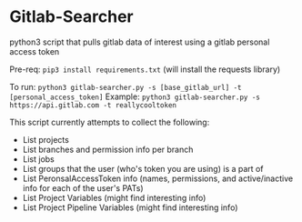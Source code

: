 # Gitlab-Searcher
python3 script that pulls gitlab data of interest using a gitlab personal access token

Pre-req:
`pip3 install requirements.txt` (will install the requests library)


To run:
`python3 gitlab-searcher.py -s [base_gitlab_url] -t [personal_access_token]`
Example: 
`python3 gitlab-searcher.py -s https://api.gitlab.com -t reallycooltoken`

This script currently attempts to collect the following:

- List projects
- List branches and permission info per branch
- List jobs
- List groups that the user (who's token you are using) is a part of 
- List PeronsalAccessToken info (names, permissions, and active/inactive info for each of the user's PATs)
- List Project Variables (might find interesting info)
- List Project Pipeline Variables (might find interesting info)

